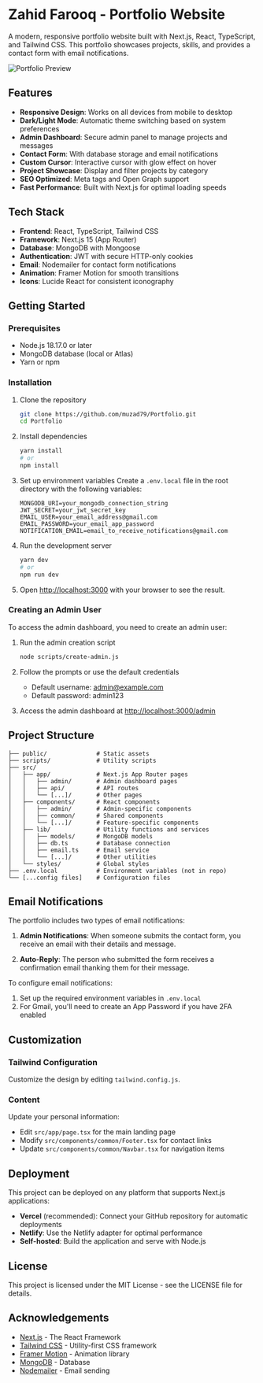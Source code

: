 # Zahid Farooq - Portfolio Website

A modern, responsive portfolio website built with Next.js, React, TypeScript, and Tailwind CSS. This portfolio showcases projects, skills, and provides a contact form with email notifications.

![Portfolio Preview](public/og-image.jpg)

## Features

- **Responsive Design**: Works on all devices from mobile to desktop
- **Dark/Light Mode**: Automatic theme switching based on system preferences
- **Admin Dashboard**: Secure admin panel to manage projects and messages
- **Contact Form**: With database storage and email notifications
- **Custom Cursor**: Interactive cursor with glow effect on hover
- **Project Showcase**: Display and filter projects by category
- **SEO Optimized**: Meta tags and Open Graph support
- **Fast Performance**: Built with Next.js for optimal loading speeds

## Tech Stack

- **Frontend**: React, TypeScript, Tailwind CSS
- **Framework**: Next.js 15 (App Router)
- **Database**: MongoDB with Mongoose
- **Authentication**: JWT with secure HTTP-only cookies
- **Email**: Nodemailer for contact form notifications
- **Animation**: Framer Motion for smooth transitions
- **Icons**: Lucide React for consistent iconography

## Getting Started

### Prerequisites

- Node.js 18.17.0 or later
- MongoDB database (local or Atlas)
- Yarn or npm

### Installation

1. Clone the repository

   ```bash
   git clone https://github.com/muzad79/Portfolio.git
   cd Portfolio
   ```

2. Install dependencies

   ```bash
   yarn install
   # or
   npm install
   ```

3. Set up environment variables
   Create a `.env.local` file in the root directory with the following variables:

   ```
   MONGODB_URI=your_mongodb_connection_string
   JWT_SECRET=your_jwt_secret_key
   EMAIL_USER=your_email_address@gmail.com
   EMAIL_PASSWORD=your_email_app_password
   NOTIFICATION_EMAIL=email_to_receive_notifications@gmail.com
   ```

4. Run the development server

   ```bash
   yarn dev
   # or
   npm run dev
   ```

5. Open [http://localhost:3000](http://localhost:3000) with your browser to see the result.

### Creating an Admin User

To access the admin dashboard, you need to create an admin user:

1. Run the admin creation script

   ```bash
   node scripts/create-admin.js
   ```

2. Follow the prompts or use the default credentials

   - Default username: admin@example.com
   - Default password: admin123

3. Access the admin dashboard at [http://localhost:3000/admin](http://localhost:3000/admin)

## Project Structure

```
├── public/              # Static assets
├── scripts/             # Utility scripts
├── src/
│   ├── app/             # Next.js App Router pages
│   │   ├── admin/       # Admin dashboard pages
│   │   ├── api/         # API routes
│   │   └── [...]/       # Other pages
│   ├── components/      # React components
│   │   ├── admin/       # Admin-specific components
│   │   ├── common/      # Shared components
│   │   └── [...]/       # Feature-specific components
│   ├── lib/             # Utility functions and services
│   │   ├── models/      # MongoDB models
│   │   ├── db.ts        # Database connection
│   │   ├── email.ts     # Email service
│   │   └── [...]/       # Other utilities
│   └── styles/          # Global styles
├── .env.local           # Environment variables (not in repo)
└── [...config files]    # Configuration files
```

## Email Notifications

The portfolio includes two types of email notifications:

1. **Admin Notifications**: When someone submits the contact form, you receive an email with their details and message.

2. **Auto-Reply**: The person who submitted the form receives a confirmation email thanking them for their message.

To configure email notifications:

1. Set up the required environment variables in `.env.local`
2. For Gmail, you'll need to create an App Password if you have 2FA enabled

## Customization

### Tailwind Configuration

Customize the design by editing `tailwind.config.js`.

### Content

Update your personal information:

- Edit `src/app/page.tsx` for the main landing page
- Modify `src/components/common/Footer.tsx` for contact links
- Update `src/components/common/Navbar.tsx` for navigation items

## Deployment

This project can be deployed on any platform that supports Next.js applications:

- **Vercel** (recommended): Connect your GitHub repository for automatic deployments
- **Netlify**: Use the Netlify adapter for optimal performance
- **Self-hosted**: Build the application and serve with Node.js

## License

This project is licensed under the MIT License - see the LICENSE file for details.

## Acknowledgements

- [Next.js](https://nextjs.org) - The React Framework
- [Tailwind CSS](https://tailwindcss.com) - Utility-first CSS framework
- [Framer Motion](https://www.framer.com/motion/) - Animation library
- [MongoDB](https://www.mongodb.com) - Database
- [Nodemailer](https://nodemailer.com) - Email sending
